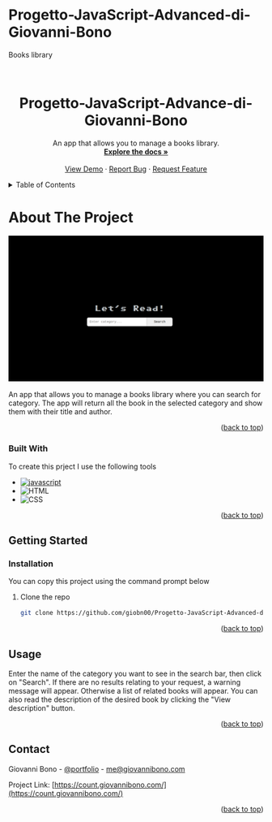 # Progetto-JavaScript-Advanced-di-Giovanni-Bono
Books library 
<a name="readme-top"></a>

<!-- PROJECT HEAD -->
<br />
  <h1 align="center">Progetto-JavaScript-Advance-di-Giovanni-Bono</h1>

  <p align="center">
    An app that  allows you to manage a books library.
    <br />
    <a href="https://github.com/giobn00/Progetto-JavaScript-Advanced-di-Giovanni-Bono"><strong>Explore the docs »</strong></a>
    <br />
    <br />
    <a href="https://textbook.giovannibono.com/">View Demo</a>
    ·
    <a href="https://github.com/giobn00/Progetto-JavaScript-Advanced-di-Giovanni-Bono/issues">Report Bug</a>
    ·
    <a href="https://github.com/giobn00/Progetto-JavaScript-Advanced-di-Giovanni-Bono/issues">Request Feature</a>
  </p>
</div>

<!-- Table of Contents -->
<details>
  <summary>Table of Contents</summary>
  <ol>
    <li>
      <a href="#about-the-project">About The Project</a>
      <ul>
        <li><a href="#built-with">Built With</a></li>
      </ul>
    </li>
    <li>
      <a href="#getting-started">Getting Started</a>
      <ul>
        <li><a href="#installation">installation</a></li>
      </ul>
    </li>
    <li><a href="#usage">Usage</a></li>
    <li><a href="#contact">Contact</a></li>
  </ol>
</details>

<!-- ABOUT THE PROJECT -->
  # About The Project
<div align="center">
  <img src="assets/img/Home_img.png" alt="Logo">
</div>

An app that  allows you to manage a books library where you can search for category.
The app will return  all the book in the selected category and show them with their title and author.

<p align="right">(<a href="#readme-top">back to top</a>)</p>

### Built With

To create this prject I use the following tools

* [![javascript][javascript.com]][javascript-url]
* ![HTML][HTML.com]
* ![CSS][CSS.com]



<p align="right">(<a href="#readme-top">back to top</a>)</p>

## Getting Started
### Installation

You can copy this project using the command prompt below

1. Clone the repo
   ```sh
   git clone https://github.com/giobn00/Progetto-JavaScript-Advanced-di-Giovanni-Bono.git
   ```

<p align="right">(<a href="#readme-top">back to top</a>)</p>

## Usage

Enter the name of the category you want to see in the search bar, then click on "Search". If there are no results relating to your request, a warning message will appear. Otherwise a list of related books will appear. You can also read the description of the desired book by clicking the "View description" button.

<p align="right">(<a href="#readme-top">back to top</a>)</p>

## Contact

Giovanni Bono - [@portfolio](https://developer.giovannibono.com/) - me@giovannibono.com

Project Link: [https://count.giovannibono.com/](https://count.giovannibono.com/)

<p align="right">(<a href="#readme-top">back to top</a>)</p>




[javascript-url]: https://javascript.com
[javascript.com]: https://img.shields.io/badge/JavaScript-323330?style=for-the-badge&logo=javascript&logoColor=F7DF1E
[HTML.com]: https://img.shields.io/badge/HTML5-E34F26?style=for-the-badge&logo=html5&logoColor=white
[CSS.com]:https://img.shields.io/badge/CSS3-1572B6?style=for-the-badge&logo=css3&logoColor=white